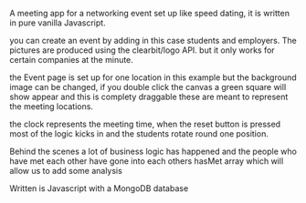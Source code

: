 A meeting app for a networking event set up like speed dating, it is written in pure vanilla Javascript.

you can create an event by adding in this case students and employers. The pictures are produced using the clearbit/logo API. but it only works for certain companies at the minute.

the Event page is set up for one location in this example but the background image can be changed, if you double click the canvas a green square will show appear and this is complety draggable these are meant to represent the meeting locations.

the clock represents the meeting time, when  the reset button is pressed most of the logic kicks in and the students rotate round one position.

Behind the scenes a lot of business logic has happened and the people who have met each other have gone into each others hasMet array which will allow us to add some analysis 

Written is Javascript with a MongoDB database
